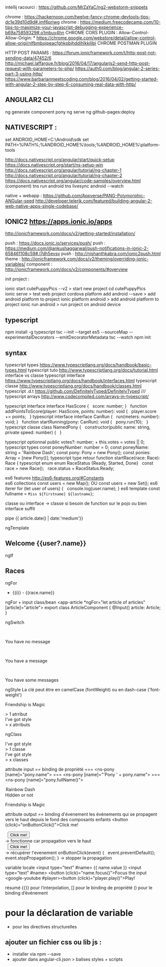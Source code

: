 intellij racourci : https://github.com/MrZaYaC/ng2-webstorm-snippets

chrome : https://hackernoon.com/twelve-fancy-chrome-devtools-tips-dc1e39d10d9d#.imf6priwg
chrome : https://medium.freecodecamp.com/10-tips-to-maximize-your-javascript-debugging-experience-b69a75859329#.o1mbuv4hn
CHROME CORS PLUGIN : Allow-Control-Allow-Origin: * https://chrome.google.com/webstore/detail/allow-control-allow-origi/nlfbmbojpeacfghkpbjhddihlkkiljbi
CHROME POSTMAN PLUGIN


HTTP POST PARAMS :
https://forum.ionicframework.com/t/http-post-not-sending-data/47452/6
http://michael.laffargue.fr/blog/2016/04/17/angularjs2-send-http-post-request-with-parameters-to-php/
https://auth0.com/blog/angular-2-series-part-3-using-http/
https://www.barbarianmeetscoding.com/blog/2016/04/02/getting-started-with-angular-2-step-by-step-6-consuming-real-data-with-http/


## ANGULAR2 CLI
ng generate component pony
ng serve
ng github-pages:deploy


## NATIVESCRIPT :
set ANDROID_HOME=C:\Android\sdk
set PATH=%PATH%;%ANDROID_HOME%\tools;%ANDROID_HOME%\platform-tools

http://docs.nativescript.org/angular/start/quick-setup
https://docs.nativescript.org/start/ns-setup-win
http://docs.nativescript.org/angular/tutorial/ng-chapter-1
http://docs.nativescript.org/angular/tutorial/ng-chapter-2
https://docs.nativescript.org/angular/code-samples/overview.html (component)
tns run android
tns livesync android --watch

native + webapp :
https://github.com/Appverse/PANG-Polymorphic-ANGular-seed
http://developer.telerik.com/featured/building-angular-2-web-native-apps-single-codebase/



## IONIC2 https://apps.ionic.io/apps

http://ionicframework.com/docs/v2/getting-started/installation/

push : https://docs.ionic.io/services/push/
push : https://medium.com/@ankushaggarwal/push-notifications-in-ionic-2-658461108c59#.l7dh5evsv
push : http://nishanthkabra.com/ionic2push.html
theme : http://ionicframework.com/docs/v2/theming/overriding-ionic-variables/
component : http://ionicframework.com/docs/v2/components/#overview

init project : 

ionic start cutePuppyPics --v2					> start new project
cd cutePuppyPics											
ionic serve										> test web project
cordova platform add android --save				> add android platform to project
ionic platform android							> add android platform to project
ionic run android  								> run project on android device



## typescript

npm install -g typescript
tsc --init --target es5 --sourceMap --experimentalDecorators --emitDecoratorMetadata
tsc --watch
npm init

## syntax
typescript types		https://www.typescriptlang.org/docs/handbook/basic-types.html
typescript tuto 		http://www.typescriptlang.org/docs/tutorial.html interface vs classe
typescript interface 	https://www.typescriptlang.org/docs/handbook/interfaces.html
typescript classe 		http://www.typescriptlang.org/docs/handbook/classes.html
typescript .d.t			https://github.com/DefinitelyTyped/DefinitelyTyped 		/// <reference path="angular.d.ts" />
typescript arrays		http://www.codecompiled.com/arrays-in-typescript/

typescript interface 	interface HasScore {   score: number; }     function addPointsToScore(player: HasScore, points: number): void {       player.score += points;     }
typescript interface	interface CanRun {   run(meters: number): void; }     function startRunning(pony: CanRun): void {       pony.run(10);     }
typescript classe		class NamedPony {   constructor(public name: string, private speed: number) {   }

typescript optionnal 	public votes?: number; 		+ this.votes = votes || 0;
typescript types 		const poneyNumber: number = 0; 	const poneyName: string = 'Rainbow Dash'; 
						const pony: Pony = new Pony(); const ponies: Array<Pony> = [new Pony()];
typescript type retour  function startRace(race: Race): Race { 
typescript enum			enum RaceStatus {Ready, Started, Done}     const race = new Race();     race.status = RaceStatus.Ready;
		
es6 features			http://es6-features.org/#Constants		
es6 collections 		const users = new Map(); OU const users = new Set();
es6 iterer				for (let user of users) {   console.log(user.name); }
es6 template 		 	const fullname = `Miss ${firstname} ${lastname}`;



classe ou interface -> classe si besoin de function sur le pojo ou bien interface suffit

pipe
{{ article.date() | date:'medium'}}

ngTemplate 
<h2>Welcome {{user?.name}}</h2>

ngIf
<div *ngIf="races.length > 0"><h2>Races</h2></div>

ngFor
<ul> <li *ngFor="let race of races; let i=index">{{i}} - {{race.name}}</li> </ul>

ngFor + input class/bean
<app-article *ngFor="let article of articles" [article]="article"></app-article>
export class ArticleComponent {
	@Input() article: Article;
}

ngSwitch
<div [ngSwitch]="messageCount">   <p *ngSwitchCase="0">You have no message</p>   <p *ngSwitchCase="1">You have a message</p>   <p *ngSwitchDefault>You have some messages</p> </div>

ngStyle 		La clé peut être en camelCase (fontWeight) ou en dash-case ('font-weight')
<p [style.color]="foreground">Friendship is Magic</p>														> 1 atrribut
<div [ngStyle]="{fontWeight: fontWeight, color: color}">I've got style</div>								> x atrributs

ngClass
<div [class.awesome-div]="isAnAwesomeDiv()">I've got style</div>											> 1 classe
<div [ngClass]="{'awesome-div': isAnAwesomeDiv(), 'colored-div': isAColoredDiv()}">I've got style</div>		> x classes


attribute input == binding de propriété
<ns-pony name="{{pony.name}}"></ns-pony> === <ns-pony [name]="pony.name"></ns-pony>
<ns-pony name="Pony {{pony.name}}"></ns-pony> === <ns-pony [name]="'Pony ' + pony.name"></ns-pony>
<ns-pony name="{{pony.fullName()}}"></ns-pony> === <ns-pony [name]="pony.fullName()"></ns-pony>
<option [selected]="isPonySelected" value="Rainbow Dash">Rainbow Dash</option>
<div [hidden]="isHidden">Hidden or not</div>
<p [style.color]="foreground">Friendship is Magic</p>

attribute output  == binding d'évenement 		 les événements qui se propagent vers le haut depuis le fond des composants enfants
<button (click)="onButtonClick()">Click me!</button>
<div (click)="onButtonClick()">   <button>Click me!</button> </div> 					-> fonctionne car propagation vers le haut
<div (click)="onButtonClick($event)">   <button>Click me!</button> </div>				-> récupérer l'evenement
onButtonClick(event) {   event.preventDefault();   event.stopPropagation(); }			-> stopper la propagation

variable locale
<input type="text" #name> {{ name.value }}
<input type="text" #name> <button (click)="name.focus()">Focus the input</button>
<google-youtube #player></google-youtube><button (click)="player.play()">Play!</button>


résumé 
{{}} pour l’interpolation, 
[] pour le binding de propriété
() pour le binding d’événement
# pour la déclaration de variable
* pour les directives structurelles



## ajouter un fichier css ou lib js :
- installer via npm --save
- ajouter dans angular-cli.json > balises styles + scripts

